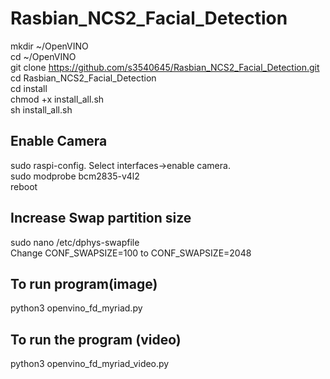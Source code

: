# Rasbian_NCS2_Facial_Detection

mkdir ~/OpenVINO <br />
cd ~/OpenVINO  <br />
git clone https://github.com/s3540645/Rasbian_NCS2_Facial_Detection.git <br />
cd Rasbian_NCS2_Facial_Detection <br />
cd install <br />
chmod +x install_all.sh <br />
sh install_all.sh <br />

Enable Camera
---------------
sudo raspi-config. Select interfaces→enable camera. <br />
sudo modprobe bcm2835-v4l2 <br />
reboot <br />


Increase Swap partition size
----------------------------
sudo nano /etc/dphys-swapfile <br />
Change CONF_SWAPSIZE=100 to CONF_SWAPSIZE=2048

To run program(image)
--------------------
python3 openvino_fd_myriad.py

To run the program (video)
----------------------------
python3 openvino_fd_myriad_video.py
